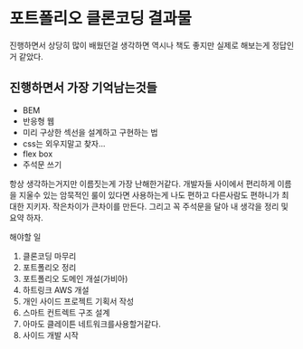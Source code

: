 # 포트폴리오 클론코딩 결과물
진행하면서 상당히 많이 배웠던걸 생각하면 역시나 책도 좋지만 실제로 해보는게 정답인거 같았다.

## 진행하면서 가장 기억남는것들
- BEM
- 반응형 웹
- 미리 구상한 섹선을 설계하고 구현하는 법
- css는 외우지말고 찾자...
- flex box
- 주석문 쓰기

항상 생각하는거지만 이름짓는게 가장 난해한거같다.
개발자들 사이에서 편리하게 이름을 지울수 있는 암묵적인 룰이 있다면 사용하는게 나도 편하고 다른사람도 편하니가 최대한 지키자. 작은차이가 큰차이를 만든다. 그리고 꼭
주석문을 달아 내 생각을 정리 및 요약 하자.


해야할 일

1. 클론코딩 마무리
2. 포트폴리오 정리
3. 포트폴리오 도메인 개설(가비아)
4. 하트링크 AWS 개설
5. 개인 사이드 프로젝트 기획서 작성
6. 스마트 컨트렉트 구조 설계
7. 아마도 클레이튼 네트워크를사용할거같다.
8. 사이드 개발 시작
